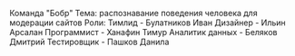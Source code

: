 Команда "Бобр" 
Тема: распознавание поведения человека для модерации сайтов
Роли:
Тимлид - Булатников Иван
Дизайнер - Ильин Арсалан
Программист - Ханафин Тимур
Аналитик данных - Беляков Дмитрий
Тестировщик - Пашков Данила
